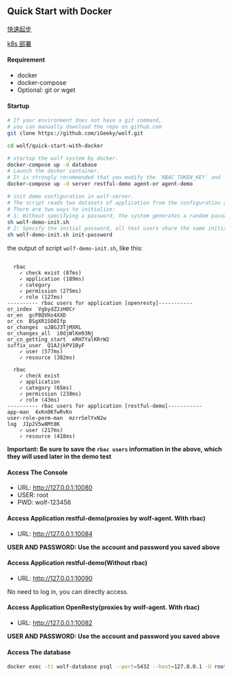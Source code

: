 ## Quick Start with Docker

[快速起步](./README-CN.md)

[k8s 部署](./README-K8S-CN.md)
#### Requirement

* docker
* docker-compose
* Optional: git or wget


#### Startup 

```bash
# If your environment does not have a git command, 
# you can manually download the repo on github.com
git clone https://github.com/iGeeky/wolf.git

cd wolf/quick-start-with-docker

# startup the wolf system by docker.
docker-compose up -d database
# Launch the docker container.
# It is strongly recommended that you modify the `RBAC_TOKEN_KEY` and `WOLF_CRYPT_KEY` environment variables in `docker-compose.yaml`, using default settings may put the system at risk.
docker-compose up -d server restful-demo agent-or agent-demo

# init demo configuration in wolf-server.
# The script reads two datasets of application from the configuration and initializes them into the wolf-server.
# There are two ways to initialize:
# 1: Without specifying a password, the system generates a random password for each test user. This is the recommended way.
sh wolf-demo-init.sh
# 2: Specify the initial password, all test users share the same initial password.
sh wolf-demo-init.sh init-password
```


 the output of script `wolf-demo-init.sh`, like this:

```

  rbac
    ✓ check exist (87ms)
    ✓ application (189ms)
    ✓ category
    ✓ permission (275ms)
    ✓ role (127ms)
---------- rbac users for application [openresty]-----------
or_index  VgbydZ2zH0Cr
or_en  gcP8QVHz4XXD
or_cn  BSgXR1SO0Ifp
or_changes  uJBGJ3TjMXRL
or_changes_all  i0djWlKm93Nj
or_cn_getting_start  eRH7YalKRrW2
suffix_user  Q1AJjkPV1ByF
    ✓ user (577ms)
    ✓ resource (382ms)

  rbac
    ✓ check exist
    ✓ application
    ✓ category (65ms)
    ✓ permission (238ms)
    ✓ role (43ms)
---------- rbac users for application [restful-demo]-----------
app-man  4xKn0KfwRvKn
user-role-perm-man  mzrrSelYxN2w
log  JIp2V5w8Mt8K
    ✓ user (217ms)
    ✓ resource (418ms)

```
**Important: Be sure to save the `rbac users` information in the above, which they will used later in the demo test**



#### Access The Console

*  URL: http://127.0.0.1:10080
* USER: root
*  PWD: wolf-123456



#### Access Application restful-demo(proxies by wolf-agent. With rbac)

*  URL: http://127.0.0.1:10084

**USER AND PASSWORD: Use the account and password you saved above**



#### Access Application restful-demo(Without rbac)

* URL: http://127.0.0.1:10090

No need to log in, you can directly access.

#### Access Application OpenResty(proxies by wolf-agent. With rbac)

* URL: http://127.0.0.1:10082

**USER AND PASSWORD: Use the account and password you saved above**



#### Access The database

```bash
docker exec -ti wolf-database psql --port=5432 --host=127.0.0.1 -U root -d wolf
```

